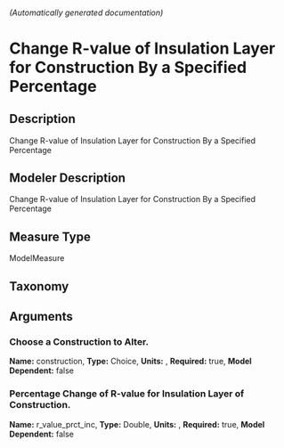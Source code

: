 ###### (Automatically generated documentation)

# Change R-value of Insulation Layer for Construction By a Specified Percentage

## Description

Change R-value of Insulation Layer for Construction By a Specified Percentage

## Modeler Description

Change R-value of Insulation Layer for Construction By a Specified Percentage

## Measure Type

ModelMeasure

## Taxonomy

## Arguments

### Choose a Construction to Alter.

**Name:** construction,
**Type:** Choice,
**Units:** ,
**Required:** true,
**Model Dependent:** false

### Percentage Change of R-value for Insulation Layer of Construction.

**Name:** r_value_prct_inc,
**Type:** Double,
**Units:** ,
**Required:** true,
**Model Dependent:** false
